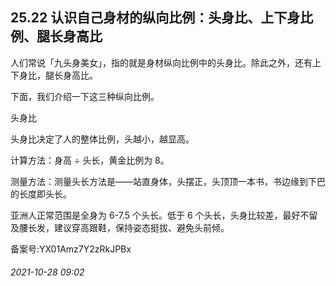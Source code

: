 ## 25.22 认识自己身材的纵向比例：头身比、上下身比例、腿长身高比
人们常说「九头身美女」，指的就是身材纵向比例中的头身比。除此之外，还有上下身比，腿长身高比。



下面，我们介绍一下这三种纵向比例。



头身比
 



头身比决定了人的整体比例，头越小，越显高。



计算方法：身高 ÷ 头长，黄金比例为 8。



测量方法：测量头长方法是——站直身体，头摆正，头顶顶一本书，书边缘到下巴的长度即头长。



亚洲人正常范围是全身为 6-7.5 个头长。低于 6 个头长，头身比较差，最好不留及腰长发，建议穿高跟鞋，保持姿态挺拔、避免头前倾。



备案号:YX01Amz7Y2zRkJPBx


###### 2021-10-28 09:02
